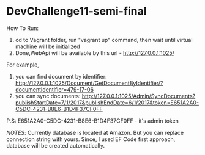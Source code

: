 # DevChallenge11-semi-final

How To Run:

1. cd to Vagrant folder, run "vagrant up" command, then wait until virtual machine will be initialized
2. Done,WebApi will be available by this url - http://127.0.0.1:1025/

For example,
1) you can find document by identifier: http://127.0.0.1:1025/Document/GetDocumentByIdentifier/?documentIdentifier=479-17-06
2) you can sync documents: http://127.0.0.1:1025/Admin/SyncDocuments?publishStartDate=7/1/2017&publishEndDate=6/1/2017&token=E651A2A0-C5DC-4231-B8E6-B1D4F37CF0FF

 P.S: E651A2A0-C5DC-4231-B8E6-B1D4F37CF0FF - it's admin token

*NOTES*:
 Currently database is located at Amazon. But you can replace connection string with yours.
 Since, I used EF Code first approach, database will be created automatically.

